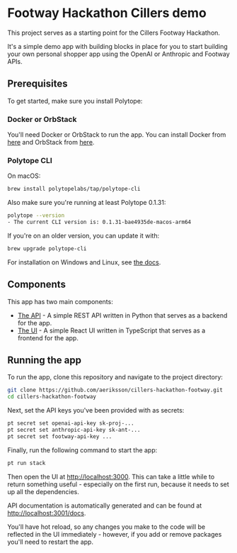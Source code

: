 # Footway Hackathon Cillers demo
This project serves as a starting point for the Cillers Footway Hackathon.

It's a simple demo app with building blocks in place for you to start building your own personal shopper app using the OpenAI or Anthropic and Footway APIs.

## Prerequisites
To get started, make sure you install Polytope:

### Docker or OrbStack
You'll need Docker or OrbStack to run the app. You can install Docker from [here](https://docs.docker.com/get-docker/) and OrbStack from [here](https://docs.orbstack.dev/install).

### Polytope CLI
On macOS:
```bash
brew install polytopelabs/tap/polytope-cli
```

Also make sure you're running at least Polytope 0.1.31:
```bash
polytope --version
- The current CLI version is: 0.1.31-bae4935de-macos-arm64
```

If you're on an older version, you can update it with:
```bash
brew upgrade polytope-cli
```

For installation on Windows and Linux, see [the docs](https://polytope.com/docs/quick-start).

## Components
This app has two main components:
- [The API](./api) - A simple REST API written in Python that serves as a backend for the app.
- [The UI](./frontend) - A simple React UI written in TypeScript that serves as a frontend for the app.

## Running the app
To run the app, clone this repository and navigate to the project directory:

```bash
git clone https://github.com/aeriksson/cillers-hackathon-footway.git
cd cillers-hackathon-footway
```

Next, set the API keys you've been provided with as secrets:
```bash
pt secret set openai-api-key sk-proj-...
pt secret set anthropic-api-key sk-ant-...
pt secret set footway-api-key ...
```

Finally, run the following command to start the app:
```bash
pt run stack
```

Then open the UI at [http://localhost:3000](http://localhost:3000). This can take a little while to return something useful - especially on the first run, because it needs to set up all the dependencies.

API documentation is automatically generated and can be found at [http://localhost:3001/docs](http://localhost:3001/docs).

You'll have hot reload, so any changes you make to the code will be reflected in the UI immediately - however, if you add or remove packages you'll need to restart the app.
